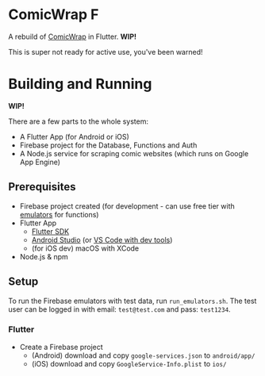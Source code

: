 # ComicWrap F

A rebuild of [ComicWrap](https://github.com/jackv24/ComicWrap) in Flutter. **WIP!**

This is super not ready for active use, you've been warned!

# Building and Running

**WIP!**

There are a few parts to the whole system:
- A Flutter App (for Android or iOS)
- Firebase project for the Database, Functions and Auth
- A Node.js service for scraping comic websites (which runs on Google App Engine)

## Prerequisites

- Firebase project created (for development - can use free tier with [emulators](https://firebase.google.com/docs/emulator-suite) for functions)
- Flutter App
  - [Flutter SDK](https://flutter.dev/docs/get-started/install)
  - [Android Studio](https://developer.android.com/studio/install) (or [VS Code with dev tools](https://flutter.dev/docs/development/tools/vs-code))
  - (for iOS dev) macOS with XCode
- Node.js & npm

## Setup

To run the Firebase emulators with test data, run `run_emulators.sh`. The test user can be logged in with email: `test@test.com` and pass: `test1234`.

### Flutter

- Create a Firebase project
  - (Android) download and copy `google-services.json` to `android/app/`
  - (iOS) download and copy `GoogleService-Info.plist` to `ios/`
